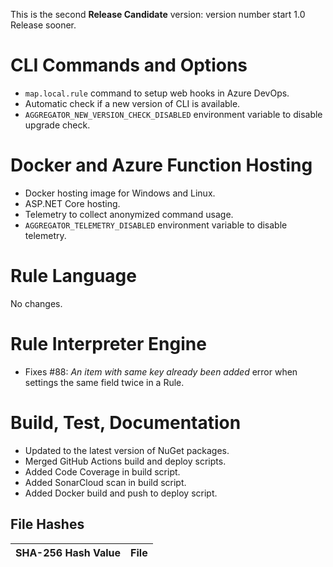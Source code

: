 This is the second **Release Candidate** version: version number start 1.0 Release sooner.

CLI Commands and Options
========================
* `map.local.rule` command to setup web hooks in Azure DevOps.
* Automatic check if a new version of CLI is available.
* `AGGREGATOR_NEW_VERSION_CHECK_DISABLED` environment variable to disable upgrade check.


Docker and Azure Function Hosting
========================
* Docker hosting image for Windows and Linux.
* ASP.NET Core hosting.
* Telemetry to collect anonymized command usage.
* `AGGREGATOR_TELEMETRY_DISABLED` environment variable to disable telemetry.


Rule Language
========================
No changes.


Rule Interpreter Engine
========================
* Fixes #88: _An item with same key already been added_ error when settings the same field twice in a Rule.


Build, Test, Documentation
========================
* Updated to the latest version of NuGet packages.
* Merged GitHub Actions build and deploy scripts.
* Added Code Coverage in build script.
* Added SonarCloud scan in build script.
* Added Docker build and push to deploy script.


File Hashes
------------------------

SHA-256 Hash Value                                               |  File
-----------------------------------------------------------------|-------------------------------
